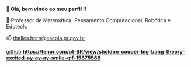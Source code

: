 **👋 Olá, bem vindo ao meu perfil !!**

🧮 Professor de Matemática, Pensamento Computacional, Robótica e Edutech.

📫 thalles.horn@escola.pr.gov.br

[github](https://tenor.com/beL7I.gif)
**https://tenor.com/pt-BR/view/sheldon-cooper-big-bang-theory-excited-ay-ay-ay-smile-gif-15875568**

